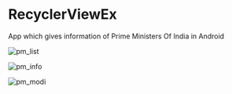 # RecyclerViewEx
App which gives information of Prime Ministers Of India in Android


![pm_list](https://user-images.githubusercontent.com/42296294/69448196-0e966880-0d7e-11ea-8788-0bbbde9b717f.PNG)


![pm_info](https://user-images.githubusercontent.com/42296294/69448199-0f2eff00-0d7e-11ea-8a3a-8878ef62a3d8.PNG)


![pm_modi](https://user-images.githubusercontent.com/42296294/69448197-0f2eff00-0d7e-11ea-99fb-319161f27994.PNG)
